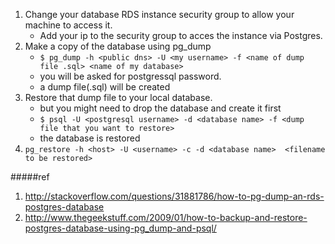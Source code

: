 1. Change your database RDS instance security group to allow your machine to access it. 
    * Add your ip to the security group to acces the instance via Postgres.
2. Make a copy of the database using pg_dump
    * ```$ pg_dump -h <public dns> -U <my username> -f <name of dump file .sql> <name of my database>```
    * you will be asked for postgressql password.
    * a dump file(.sql) will be created
3. Restore that dump file to your local database.
    * but you might need to drop the database and create it first
    * ```$ psql -U <postgresql username> -d <database name> -f <dump file that you want to restore>```
    * the database is restored
4. ```pg_restore -h <host> -U <username> -c -d <database name>  <filename to be restored>```

#####ref 
1. http://stackoverflow.com/questions/31881786/how-to-pg-dump-an-rds-postgres-database
2. http://www.thegeekstuff.com/2009/01/how-to-backup-and-restore-postgres-database-using-pg_dump-and-psql/